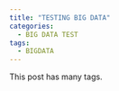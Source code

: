 ```yaml
---
title: "TESTING BIG DATA"
categories:
  - BIG DATA TEST
tags:
  - BIGDATA
---
```


This post has many tags.
